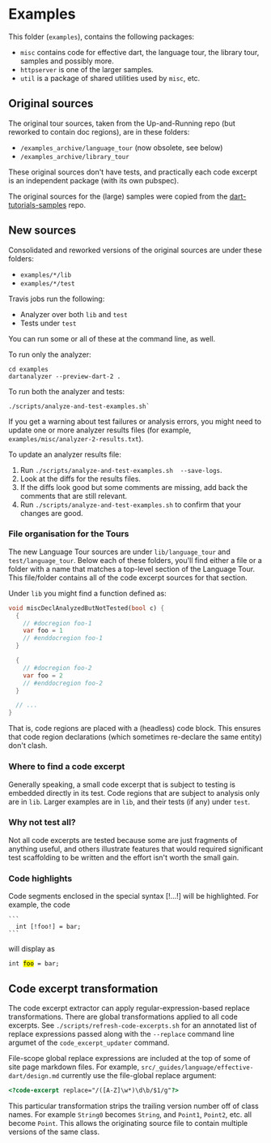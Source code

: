 # Examples

This folder (`examples`), contains the following packages:

- `misc` contains code for effective dart, the language tour, the library tour, samples and possibly more.
- `httpserver` is one of the larger samples.
- `util` is a package of shared utilities used by `misc`, etc.

## Original sources

The original tour sources, taken from the Up-and-Running repo (but reworked to contain doc regions), are in these folders:

- `/examples_archive/language_tour` (now obsolete, see below)
- `/examples_archive/library_tour`

These original sources don't have tests, and practically each code excerpt is an independent
package (with its own pubspec).

The original sources for the (large) samples were copied from the
[dart-tutorials-samples](https://github.com/dart-lang/dart-tutorials-samples) repo.

## New sources

Consolidated and reworked versions of the original sources
are under these folders:

- `examples/*/lib`
- `examples/*/test`

Travis jobs run the following:

- Analyzer over both `lib` and `test`
- Tests under `test`

You can run some or all of these at the command line, as well.

To run only the analyzer:

```
cd examples
dartanalyzer --preview-dart-2 .
```

To run both the analyzer and tests:

```
./scripts/analyze-and-test-examples.sh`
```

If you get a warning about test failures or analysis errors,
you might need to update one or more analyzer results files
(for example, `examples/misc/analyzer-2-results.txt`).

To update an analyzer results file:

1. Run `./scripts/analyze-and-test-examples.sh  --save-logs`.
2. Look at the diffs for the results files.
3. If the diffs look good but some comments are missing,
   add back the comments that are still relevant.
4. Run `./scripts/analyze-and-test-examples.sh` to confirm that
   your changes are good.


### File organisation for the Tours

The new Language Tour sources are under `lib/language_tour` and `test/language_tour`.
Below each of these folders, you'll find either a file or a folder with a name
that matches a top-level section of the Language Tour. This file/folder contains
all of the code excerpt sources for that section.

Under `lib` you might find a function defined as:

```dart
void miscDeclAnalyzedButNotTested(bool c) {
  {
    // #docregion foo-1
    var foo = 1
    // #enddocregion foo-1
  }

  {
    // #docregion foo-2
    var foo = 2
    // #enddocregion foo-2
  }

  // ...
}
```

That is, code regions are placed with a (headless) code block. This ensures
that code region declarations (which sometimes re-declare the same entity)
don't clash.

### Where to find a code excerpt

Generally speaking, a small code excerpt that is subject to testing is embedded
directly in its test. Code regions that are subject to analysis only
are in `lib`. Larger examples are in `lib`, and their tests (if any) under `test`.

### Why not test all?

Not all code excerpts are tested because some are just fragments of anything
useful, and others illustrate features that would required significant test
scaffolding to be written and the effort isn't worth the small gain.

### Code highlights

Code segments enclosed in the special syntax [!...!] will be highlighted.
For example, the code

    ```
      int [!foo!] = bar;
    ```

will display as

  <code>int <mark>foo</mark> = bar;</code>

## Code excerpt transformation

The code excerpt extractor can apply regular-expression-based replace transformations.
There are global transformations applied to all code excerpts. See
`./scripts/refresh-code-excerpts.sh` for an annotated list of replace expressions passed
along with the `--replace` command line argumet of the `code_excerpt_updater` command.

File-scope global replace expressions are included at the top of some of site page markdown files.
For example, `src/_guides/language/effective-dart/design.md` currently use the file-global replace argument:

```html
<?code-excerpt replace="/([A-Z]\w*)\d\b/$1/g"?>
```

This particular transformation strips the trailing version number off of class names. For
example `String0` becomes `String`, and `Point1`, `Point2`, etc. all become `Point`. This
allows the originating source file to contain multiple versions of the same class.
